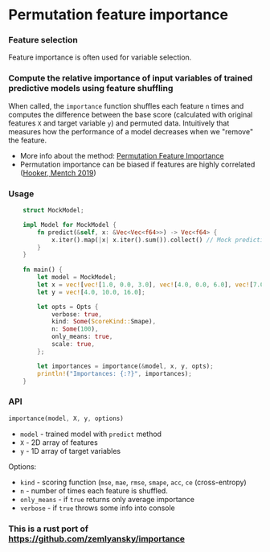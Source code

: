 # Permutation feature importance   


### Feature selection
Feature importance is often used for variable selection.  

### Compute the relative importance of input variables of trained predictive models using feature shuffling

When called, the `importance` function shuffles each feature `n` times and computes the difference between the base score (calculated with original features `X` and target variable `y`) and permuted data. Intuitively that measures how the performance of a model decreases when we "remove" the feature.

- More info about the method: [Permutation Feature Importance](https://christophm.github.io/interpretable-ml-book/feature-importance.html)
- Permutation importance can be biased if features are highly correlated ([Hooker,  Mentch 2019](https://arxiv.org/pdf/1905.03151v1.pdf))

### Usage
```rust
    struct MockModel;

    impl Model for MockModel {
        fn predict(&self, x: &Vec<Vec<f64>>) -> Vec<f64> {
            x.iter().map(|x| x.iter().sum()).collect() // Mock predictions
        }
    }
 
    fn main() {
        let model = MockModel;
        let x = vec![vec![1.0, 0.0, 3.0], vec![4.0, 0.0, 6.0], vec![7.0, 0.0, 9.0]];
        let y = vec![4.0, 10.0, 16.0];

        let opts = Opts {
            verbose: true,
            kind: Some(ScoreKind::Smape),
            n: Some(100),
            only_means: true,
            scale: true,
        };

        let importances = importance(&model, x, y, opts);
        println!("Importances: {:?}", importances);
    }
```

### API
```rust
importance(model, X, y, options)
```
- `model` - trained model with `predict` method  
- `X` - 2D array of features
- `y` - 1D array of target variables

Options:
- `kind` - scoring function (`mse`, `mae`, `rmse`, `smape`, `acc`, `ce` (cross-entropy)
- `n` - number of times each feature is shuffled. 
- `only_means` - if `true` returns only average importance
- `verbose` - if `true` throws some info into console


 ### This is a rust port of https://github.com/zemlyansky/importance

